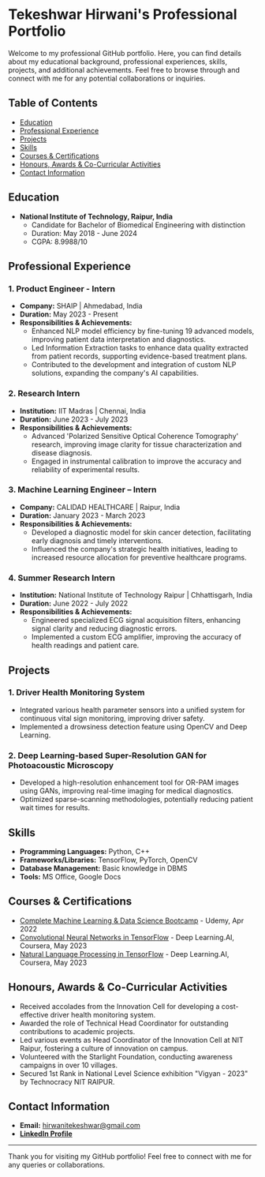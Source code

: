 # Tekeshwar Hirwani's Professional Portfolio

Welcome to my professional GitHub portfolio. Here, you can find details about my educational background, professional experiences, skills, projects, and additional achievements. Feel free to browse through and connect with me for any potential collaborations or inquiries.

## Table of Contents

- [Education](#education)
- [Professional Experience](#professional-experience)
- [Projects](#projects)
- [Skills](#skills)
- [Courses & Certifications](#courses--certifications)
- [Honours, Awards & Co-Curricular Activities](#honours-awards--co-curricular-activities)
- [Contact Information](#contact-information)

## Education

- **National Institute of Technology, Raipur, India**
  - Candidate for Bachelor of Biomedical Engineering with distinction
  - Duration: May 2018 - June 2024
  - CGPA: 8.9988/10

## Professional Experience

### 1. Product Engineer - Intern
- **Company:** SHAIP | Ahmedabad, India
- **Duration:** May 2023 - Present
- **Responsibilities & Achievements:**
  - Enhanced NLP model efficiency by fine-tuning 19 advanced models, improving patient data interpretation and diagnostics.
  - Led Information Extraction tasks to enhance data quality extracted from patient records, supporting evidence-based treatment plans.
  - Contributed to the development and integration of custom NLP solutions, expanding the company's AI capabilities.

### 2. Research Intern
- **Institution:** IIT Madras | Chennai, India
- **Duration:** June 2023 - July 2023
- **Responsibilities & Achievements:**
  - Advanced 'Polarized Sensitive Optical Coherence Tomography' research, improving image clarity for tissue characterization and disease diagnosis.
  - Engaged in instrumental calibration to improve the accuracy and reliability of experimental results.

### 3. Machine Learning Engineer – Intern
- **Company:** CALIDAD HEALTHCARE | Raipur, India
- **Duration:** January 2023 - March 2023
- **Responsibilities & Achievements:**
  - Developed a diagnostic model for skin cancer detection, facilitating early diagnosis and timely interventions.
  - Influenced the company's strategic health initiatives, leading to increased resource allocation for preventive healthcare programs.

### 4. Summer Research Intern
- **Institution:** National Institute of Technology Raipur | Chhattisgarh, India
- **Duration:** June 2022 - July 2022
- **Responsibilities & Achievements:**
  - Engineered specialized ECG signal acquisition filters, enhancing signal clarity and reducing diagnostic errors.
  - Implemented a custom ECG amplifier, improving the accuracy of health readings and patient care.

## Projects

### 1. Driver Health Monitoring System
- Integrated various health parameter sensors into a unified system for continuous vital sign monitoring, improving driver safety.
- Implemented a drowsiness detection feature using OpenCV and Deep Learning.

### 2. Deep Learning-based Super-Resolution GAN for Photoacoustic Microscopy
- Developed a high-resolution enhancement tool for OR-PAM images using GANs, improving real-time imaging for medical diagnostics.
- Optimized sparse-scanning methodologies, potentially reducing patient wait times for results.

## Skills

- **Programming Languages:** Python, C++
- **Frameworks/Libraries:** TensorFlow, PyTorch, OpenCV
- **Database Management:** Basic knowledge in DBMS
- **Tools:** MS Office, Google Docs

## Courses & Certifications

- [Complete Machine Learning & Data Science Bootcamp](https://www.udemy.com/course/machinelearning/) - Udemy, Apr 2022
- [Convolutional Neural Networks in TensorFlow](https://www.coursera.org/learn/convolutional-neural-networks-tensorflow) - Deep Learning.AI, Coursera, May 2023
- [Natural Language Processing in TensorFlow](https://www.coursera.org/learn/natural-language-processing-tensorflow) - Deep Learning.AI, Coursera, May 2023

## Honours, Awards & Co-Curricular Activities

- Received accolades from the Innovation Cell for developing a cost-effective driver health monitoring system.
- Awarded the role of Technical Head Coordinator for outstanding contributions to academic projects.
- Led various events as Head Coordinator of the Innovation Cell at NIT Raipur, fostering a culture of innovation on campus.
- Volunteered with the Starlight Foundation, conducting awareness campaigns in over 10 villages.
- Secured 1st Rank in National Level Science exhibition "Vigyan - 2023" by Technocracy NIT RAIPUR.

## Contact Information

- **Email:** hirwanitekeshwar@gmail.com
- [**LinkedIn Profile**](https://www.linkedin.com/in/tekeshwar-hirwani)

---

Thank you for visiting my GitHub portfolio! Feel free to connect with me for any queries or collaborations.
